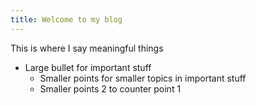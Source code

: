 ```yaml
---
title: Welcome to my blog
---
```


This is where I say meaningful things

* Large bullet for important stuff
  * Smaller points for smaller topics in important stuff
  * Smaller points 2 to counter point 1

  
  

